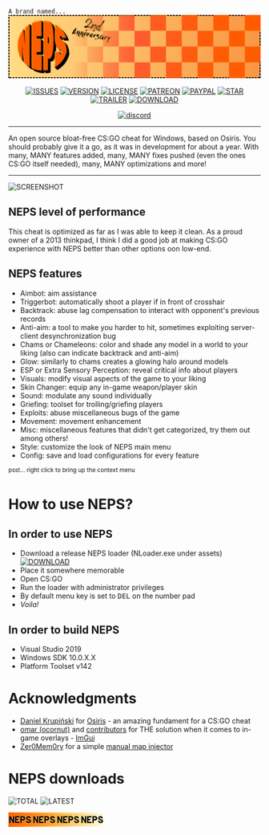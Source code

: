 `A brand named...`
![COVER](https://raw.githubusercontent.com/degeneratehyperbola/NEPS/master/cover.png)

<div align="center">

[![ISSUES](https://img.shields.io/github/issues/degeneratehyperbola/NEPS?color=orange&label=Issues&style=plastic)](https://github.com/degeneratehyperbola/NEPS/issues)
[![VERSION](https://img.shields.io/github/v/release/degeneratehyperbola/NEPS?color=orange&label=Version&style=plastic)](https://github.com/degeneratehyperbola/NEPS/releases/latest)
[![LICENSE](https://img.shields.io/badge/License-BSD%203--Clause%20Modified-orange?style=plastic)](https://github.com/degeneratehyperbola/NEPS/blob/master/LICENSE.md)
[![PATREON](https://img.shields.io/badge/%20-Patreon-orange?style=plastic&logo=patreon&logoColor=444)](https://www.patreon.com/hyperbola)
[![PAYPAL](https://img.shields.io/badge/%20-PayPal-orange?style=plastic&logo=paypal&logoColor=444)](https://www.paypal.me/ivanhudikov)
[![STAR](https://img.shields.io/badge/%20-Star%20this%20project!-orange?style=plastic)](https://upload.wikimedia.org/wikipedia/commons/thumb/f/f1/Heart_coraz%C3%B3n.svg/1200px-Heart_coraz%C3%B3n.svg.png)
[![TRAILER](https://img.shields.io/badge/%20-NEPS%20Trailer-orange?style=plastic)](https://www.youtube.com/watch?v=pvU8gO66mTs)
[![DOWNLOAD](https://img.shields.io/badge/%20-Download-orange?style=plastic)](https://github.com/degeneratehyperbola/NEPS/releases/latest)

[<img width="245" src="https://discord.com/api/guilds/715296405513830442/widget.png?style=banner3" alt="discord">](https://discord.gg/pwB3XBppVr)

</div>

---

An open source bloat-free CS:GO cheat for Windows, based on Osiris. You should probably give it a go, as it was in development for about a year. With many, MANY features added, many, MANY fixes pushed (even the ones CS:GO itself needed), many, MANY optimizations and more!

---

![SCREENSHOT](https://raw.githubusercontent.com/degeneratehyperbola/NEPS/master/menu_neps.png)

## NEPS level of performance
This cheat is optimized as far as I was able to keep it clean.
As a proud owner of a 2013 thinkpad, I think I did a good job at making CS:GO experience with NEPS better than other options oon low-end.

## NEPS features
- Aimbot: aim assistance
- Triggerbot: automatically shoot a player if in front of crosshair
- Backtrack: abuse lag compensation to interact with opponent's previous records
- Anti-aim: a tool to make you harder to hit, sometimes exploiting server-client desynchronization bug
- Chams or Chameleons: color and shade any model in a world to your liking (also can indicate backtrack and anti-aim)
- Glow: similarly to chams creates a glowing halo around models
- ESP or Extra Sensory Perception: reveal critical info about players
- Visuals: modify visual aspects of the game to your liking
- Skin Changer: equip any in-game weapon/player skin
- Sound: modulate any sound individually
- Griefing: toolset for trolling/griefing players
- Exploits: abuse miscellaneous bugs of the game
- Movement: movement enhancement
- Misc: miscellaneous features that didn't get categorized, try them out among others!
- Style: customize the look of NEPS main menu
- Config: save and load configurations for every feature

<sup>psst... right click to bring up the context menu</sup>

# How to use NEPS?

## In order to use NEPS
- Download a release NEPS loader (NLoader.exe under assets)
[![DOWNLOAD](https://img.shields.io/badge/%20-Download-orange?style=plastic)](https://github.com/degeneratehyperbola/NEPS/releases/latest)
- Place it somewhere memorable
- Open CS:GO
- Run the loader with administrator privileges
- By default menu key is set to <kbd>DEL</kbd> on the number pad
- *Voila!*

## In order to build NEPS
- Visual Studio 2019
- Windows SDK 10.0.X.X
- Platform Toolset v142

# Acknowledgments
- [Daniel Krupiński](https://github.com/danielkrupinski) for [Osiris](https://github.com/danielkrupinski/Osiris) - an amazing fundament for a CS:GO cheat
- [omar (ocornut)](https://github.com/ocornut) and [contributors](https://github.com/ocornut/imgui/graphs/contributors) for THE solution when it comes to in-game overlays - [ImGui](https://github.com/ocornut/imgui)
- [Zer0Mem0ry](https://github.com/Zer0Mem0ry) for a simple [manual map injector](https://github.com/Zer0Mem0ry/ManualMap)

# NEPS downloads
![TOTAL](https://img.shields.io/github/downloads/degeneratehyperbola/NEPS/total?color=orange&label=Total&style=plastic)
![LATEST](https://img.shields.io/github/downloads/degeneratehyperbola/NEPS/latest/total?color=orange&label=Latest%20release&style=plastic)

![SEPARATOR](https://raw.githubusercontent.com/degeneratehyperbola/NEPS/master/separator.png)
